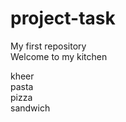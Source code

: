 # project-task
My first repository
<br>
Welcome to my kitchen

kheer
<br>
pasta
<br>
pizza
<br>
sandwich
